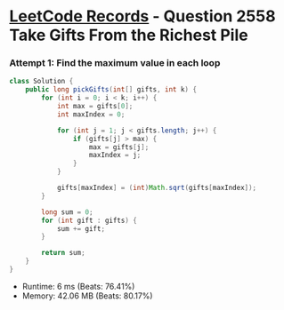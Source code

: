 # [LeetCode Records](../../README.md) - Question 2558 Take Gifts From the Richest Pile

### Attempt 1: Find the maximum value in each loop
```java
class Solution {
    public long pickGifts(int[] gifts, int k) {
        for (int i = 0; i < k; i++) {
            int max = gifts[0];
            int maxIndex = 0;

            for (int j = 1; j < gifts.length; j++) {
                if (gifts[j] > max) {
                    max = gifts[j];
                    maxIndex = j;
                }
            }

            gifts[maxIndex] = (int)Math.sqrt(gifts[maxIndex]);
        }

        long sum = 0;
        for (int gift : gifts) {
            sum += gift;
        }

        return sum;
    }
}
```
- Runtime: 6 ms (Beats: 76.41%)
- Memory: 42.06 MB (Beats: 80.17%)

<br>
